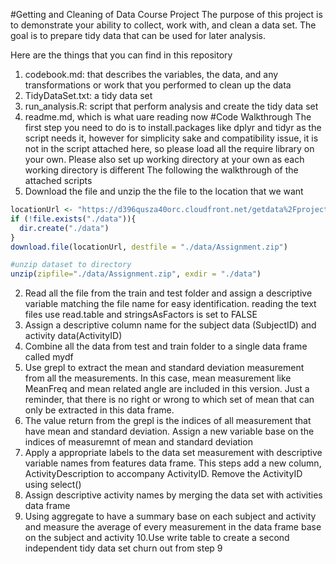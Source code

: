 #Getting and Cleaning of Data Course Project
The purpose of this project is to demonstrate your ability to collect, work with, and clean a data set. The goal is to prepare tidy data that can be used for later analysis. 

Here are the things that you can find in this repository
  1. codebook.md: that describes the variables, the data, and any transformations or work that you performed to clean up the data
  2. TidyDataSet.txt: a tidy data set
  3. run_analysis.R: script that perform analysis and create the tidy data set
  4. readme.md, which is what uare reading now
#Code Walkthrough
The first step you need to do is to install.packages like dplyr and tidyr as the script needs it, however for simplicity sake and compatibility issue, it is not in the script attached here, so please load all the require library on your own.
Please also set up working directory at your own as each working directory is different
The following the walkthrough of the attached scripts
  1. Download the file and unzip the the file to the location that we want
  ```R
  locationUrl <- "https://d396qusza40orc.cloudfront.net/getdata%2Fprojectfiles%2FUCI%20HAR%20Dataset.zip"
  if (!file.exists("./data")){
    dir.create("./data")
  }
  download.file(locationUrl, destfile = "./data/Assignment.zip")

  #unzip dataset to directory
  unzip(zipfile="./data/Assignment.zip", exdir = "./data")  
  ```
  2. Read all the file from the train and test folder and assign a descriptive variable matching the file name for easy identification. reading the text files use read.table and stringsAsFactors is set to FALSE
  3. Assign a descriptive column name for the subject data (SubjectID) and activity data(ActivityID)
  4. Combine all the data from test and train folder to a single data frame called mydf
  5. Use grepl to extract the mean and standard deviation measurement from all the measurements. In this case, mean measurement like MeanFreq and mean related angle are included in this version.
  Just a reminder, that there is no right or wrong to which set of mean that can only be extracted in this data frame.
  6. The value return from the grepl is the indices of all measurement that have mean and standard deviation. Assign a new variable base on the indices of measuremnt of mean and standard deviation
  7. Apply a appropriate labels to the data set measurement with descriptive variable names from features data frame. This steps add a new column, ActivityDescription to accompany ActivityID. Remove the ActivityID using select()
  8. Assign descriptive activity names by merging the data set with activities data frame
  9. Using aggregate to have a summary base on each subject and activity and measure the average of every measurement in the data frame base on the subject and activity
  10.Use write table to create a second independent tidy data set churn out from step 9

